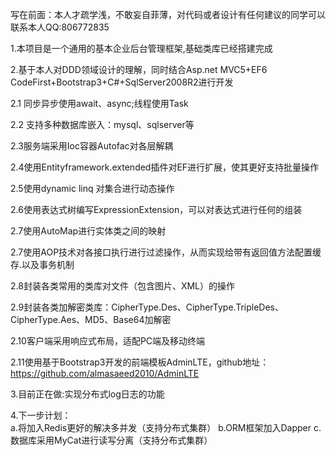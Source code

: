 写在前面：本人才疏学浅，不敢妄自菲薄，对代码或者设计有任何建议的同学可以联系本人QQ:806772835

1.本项目是一个通用的基本企业后台管理框架,基础类库已经搭建完成

2.基于本人对DDD领域设计的理解，同时结合Asp.net MVC5+EF6 CodeFirst+Bootstrap3+C#+SqlServer2008R2进行开发

 2.1 同步异步使用await、async;线程使用Task
 
 2.2 支持多种数据库嵌入：mysql、sqlserver等
 
 2.3服务端采用Ioc容器Autofac对各层解耦
 
 2.4使用Entityframework.extended插件对EF进行扩展，使其更好支持批量操作
 
 2.5使用dynamic linq 对集合进行动态操作
 
 2.6使用表达式树编写ExpressionExtension，可以对表达式进行任何的组装
 
 2.7使用AutoMap进行实体类之间的映射
 
 2.7使用AOP技术对各接口执行进行过滤操作，从而实现给带有返回值方法配置缓存.以及事务机制
 
 2.8封装各类常用的类库对文件（包含图片、XML）的操作
 
 2.9封装各类加解密类库：CipherType.Des、CipherType.TripleDes、CipherType.Aes、MD5、Base64加解密
 
 2.10客户端采用响应式布局，适配PC端及移动终端
 
 2.11使用基于Bootstrap3开发的前端模板AdminLTE，github地址：https://github.com/almasaeed2010/AdminLTE 

3.目前正在做:实现分布式log日志的功能

4.下一步计划：  
  a.将加入Redis更好的解决多并发（支持分布式集群）
  b.ORM框架加入Dapper
  c.数据库采用MyCat进行读写分离（支持分布式集群）
  
